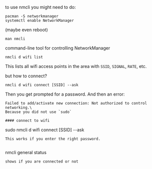 to use nmcli you might need to do:
```
pacman -S networkmanager
systemctl enable NetworkManager
```
(maybe even reboot)

```
man nmcli
```

command-line tool for controlling NetworkManager

```
nmcli d wifi list
```
This lists all wifi access points in the area with `SSID`, `SIGNAL`, `RATE`, etc.

but how to connect?

```
nmcli d wifi connect [SSID] --ask
```
Then you get prompted for a password. And then an error:
```
Failed to add/activate new connection: Not authorized to control networking.\
Because you did not use `sudo`

#### connect to wifi

```
sudo nmcli d wifi connect [SSID] --ask
```
This works if you enter the right password.


```
nmcli general status
```
shows if you are connected or not
